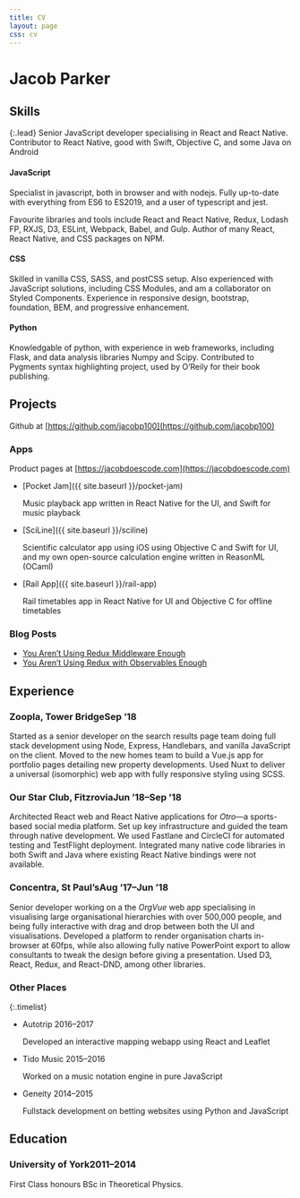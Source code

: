 ```yaml
---
title: CV
layout: page
css: cv
---
```


# Jacob Parker

## Skills

{:.lead}
Senior JavaScript developer specialising in React and React Native. Contributor to React Native, good with Swift, Objective C, and some Java on Android

#### JavaScript

Specialist in <span class="smcp">javascript</span>, both in browser and with <span class="smcp">nodejs</span>. Fully up-to-date with everything from ES6 to ES2019, and a user of <span class="smcp">typescript</span> and <span class="smcp">jest</span>.

Favourite libraries and tools include <span class="smcp">React</span> and <span class="smcp">React Native</span>, <span class="smcp">Redux</span>, <span class="smcp">Lodash FP</span>, <span class="smcp">RXJS</span>, <span class="smcp">D3</span>, <span class="smcp">ESLint</span>, <span class="smcp">Webpack</span>, <span class="smcp">Babel</span>, and <span class="smcp">Gulp</span>. Author of many React, React Native, and <span class="smcp">CSS</span> packages on <span class="smcp">NPM</span>.

#### CSS

Skilled in vanilla <span class="smcp">CSS</span>, <span class="smcp">SASS</span>, and <span class="smcp">postCSS</span> setup. Also experienced with JavaScript solutions, including <span class="smcp">CSS Modules</span>, and am a collaborator on <span class="smcp">Styled Components</span>. Experience in responsive design, bootstrap, foundation, <span class="smcp">BEM</span>, and progressive enhancement.

#### Python

Knowledgable of python, with experience in web frameworks, including <span class="smcp">Flask</span>, and data analysis libraries <span class="smcp">Numpy</span> and <span class="smcp">Scipy</span>. Contributed to <span class="smcp">Pygments</span> syntax highlighting project, used by O&rsquo;Reily for their book publishing.

## Projects

Github at [https://github.com/jacobp100](https://github.com/jacobp100)

### Apps

Product pages at [https://jacobdoescode.com](https://jacobdoescode.com)

- [Pocket Jam]({{ site.baseurl }}/pocket-jam)

  Music playback app written in React Native for the UI, and Swift for music playback

- [SciLine]({{ site.baseurl }}/sciline)

  Scientific calculator app using iOS using Objective C and Swift for UI, and my own open-source calculation engine written in ReasonML (OCaml)

- [Rail App]({{ site.baseurl }}/rail-app)

  Rail timetables app in React Native for UI and Objective C for offline timetables

### Blog Posts

- [You Aren&rsquo;t Using Redux Middleware Enough](https://medium.com/@jacobp100/you-arent-using-redux-middleware-enough-94ffe991e6)
- [You Aren&rsquo;t Using Redux with Observables Enough](https://medium.com/@jacobp100/you-arent-using-redux-with-observables-enough-b59329c5a3af)

## Experience

### Zoopla, Tower Bridge<time>Sep &rsquo;18</time>

Started as a senior developer on the search results page team doing full stack development using Node, Express, Handlebars, and vanilla JavaScript on the client. Moved to the new homes team to build a Vue.js app for portfolio pages detailing new property developments. Used Nuxt to deliver a universal (isomorphic) web app with fully responsive styling using <span class="smcp">SCSS</span>.

### Our Star Club, Fitzrovia<time>Jun &rsquo;18&ndash;Sep &rsquo;18</time>

Architected React web and React Native applications for _Otro_&mdash;a sports-based social media platform. Set up key infrastructure and guided the team through native development. We used Fastlane and CircleCI for automated testing and TestFlight deployment. Integrated many native code libraries in both Swift and Java where existing React Native bindings were not available.

### Concentra, St Paul&rsquo;s<time>Aug &rsquo;17&ndash;Jun &rsquo;18</time>

Senior developer working on a the _OrgVue_ web app specialising in visualising large organisational hierarchies with over 500,000 people, and being fully interactive with drag and drop between both the <span class="smcp">UI</span> and visualisations. Developed a platform to render organisation charts in-browser at 60fps, while also allowing fully native PowerPoint export to allow consultants to tweak the design before giving a presentation. Used D3, React, Redux, and React-<span class="smcp">DND</span>, among other libraries.

### Other Places

{:.timelist}

- Autotrip <time>2016&ndash;2017</time>

  Developed an interactive mapping webapp using React and Leaflet

- Tido Music <time>2015&ndash;2016</time>

  Worked on a music notation engine in pure JavaScript

- Geneity <time>2014&ndash;2015</time>

  Fullstack development on betting websites using Python and JavaScript

## Education

### University of York<time>2011&ndash;2014</time>

First Class honours BSc in Theoretical Physics.
